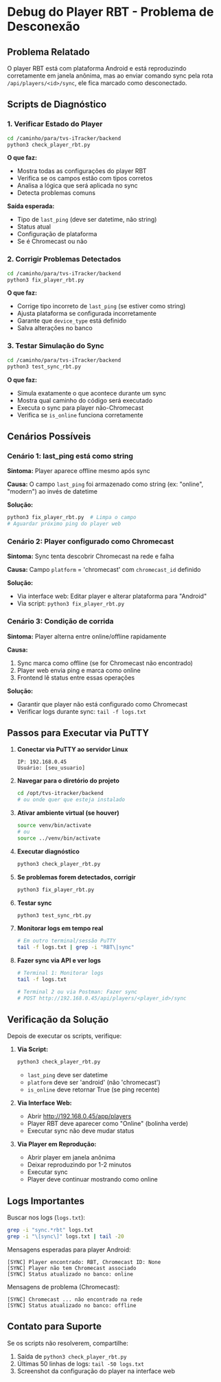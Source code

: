 # Debug do Player RBT - Problema de Desconexão

## Problema Relatado
O player RBT está com plataforma Android e está reproduzindo corretamente em janela anônima, mas ao enviar comando sync pela rota `/api/players/<id>/sync`, ele fica marcado como desconectado.

## Scripts de Diagnóstico

### 1. Verificar Estado do Player
```bash
cd /caminho/para/tvs-iTracker/backend
python3 check_player_rbt.py
```

**O que faz:**
- Mostra todas as configurações do player RBT
- Verifica se os campos estão com tipos corretos
- Analisa a lógica que será aplicada no sync
- Detecta problemas comuns

**Saída esperada:**
- Tipo de `last_ping` (deve ser datetime, não string)
- Status atual
- Configuração de plataforma
- Se é Chromecast ou não

### 2. Corrigir Problemas Detectados
```bash
cd /caminho/para/tvs-iTracker/backend
python3 fix_player_rbt.py
```

**O que faz:**
- Corrige tipo incorreto de `last_ping` (se estiver como string)
- Ajusta plataforma se configurada incorretamente
- Garante que `device_type` está definido
- Salva alterações no banco

### 3. Testar Simulação do Sync
```bash
cd /caminho/para/tvs-iTracker/backend
python3 test_sync_rbt.py
```

**O que faz:**
- Simula exatamente o que acontece durante um sync
- Mostra qual caminho do código será executado
- Executa o sync para player não-Chromecast
- Verifica se `is_online` funciona corretamente

## Cenários Possíveis

### Cenário 1: last_ping está como string
**Sintoma:** Player aparece offline mesmo após sync

**Causa:** O campo `last_ping` foi armazenado como string (ex: "online", "modern") ao invés de datetime

**Solução:**
```bash
python3 fix_player_rbt.py  # Limpa o campo
# Aguardar próximo ping do player web
```

### Cenário 2: Player configurado como Chromecast
**Sintoma:** Sync tenta descobrir Chromecast na rede e falha

**Causa:** Campo `platform` = 'chromecast' com `chromecast_id` definido

**Solução:**
- Via interface web: Editar player e alterar plataforma para "Android"
- Via script: `python3 fix_player_rbt.py`

### Cenário 3: Condição de corrida
**Sintoma:** Player alterna entre online/offline rapidamente

**Causa:** 
1. Sync marca como offline (se for Chromecast não encontrado)
2. Player web envia ping e marca como online
3. Frontend lê status entre essas operações

**Solução:**
- Garantir que player não está configurado como Chromecast
- Verificar logs durante sync: `tail -f logs.txt`

## Passos para Executar via PuTTY

1. **Conectar via PuTTY ao servidor Linux**
   ```
   IP: 192.168.0.45
   Usuário: [seu_usuario]
   ```

2. **Navegar para o diretório do projeto**
   ```bash
   cd /opt/tvs-itracker/backend
   # ou onde quer que esteja instalado
   ```

3. **Ativar ambiente virtual (se houver)**
   ```bash
   source venv/bin/activate
   # ou
   source ../venv/bin/activate
   ```

4. **Executar diagnóstico**
   ```bash
   python3 check_player_rbt.py
   ```

5. **Se problemas forem detectados, corrigir**
   ```bash
   python3 fix_player_rbt.py
   ```

6. **Testar sync**
   ```bash
   python3 test_sync_rbt.py
   ```

7. **Monitorar logs em tempo real**
   ```bash
   # Em outro terminal/sessão PuTTY
   tail -f logs.txt | grep -i "RBT\|sync"
   ```

8. **Fazer sync via API e ver logs**
   ```bash
   # Terminal 1: Monitorar logs
   tail -f logs.txt
   
   # Terminal 2 ou via Postman: Fazer sync
   # POST http://192.168.0.45/api/players/<player_id>/sync
   ```

## Verificação da Solução

Depois de executar os scripts, verifique:

1. **Via Script:**
   ```bash
   python3 check_player_rbt.py
   ```
   - `last_ping` deve ser datetime
   - `platform` deve ser 'android' (não 'chromecast')
   - `is_online` deve retornar True (se ping recente)

2. **Via Interface Web:**
   - Abrir http://192.168.0.45/app/players
   - Player RBT deve aparecer como "Online" (bolinha verde)
   - Executar sync não deve mudar status

3. **Via Player em Reprodução:**
   - Abrir player em janela anônima
   - Deixar reproduzindo por 1-2 minutos
   - Executar sync
   - Player deve continuar mostrando como online

## Logs Importantes

Buscar nos logs (`logs.txt`):

```bash
grep -i "sync.*rbt" logs.txt
grep -i "\[sync\]" logs.txt | tail -20
```

Mensagens esperadas para player Android:
```
[SYNC] Player encontrado: RBT, Chromecast ID: None
[SYNC] Player não tem Chromecast associado
[SYNC] Status atualizado no banco: online
```

Mensagens de problema (Chromecast):
```
[SYNC] Chromecast ... não encontrado na rede
[SYNC] Status atualizado no banco: offline
```

## Contato para Suporte

Se os scripts não resolverem, compartilhe:
1. Saída de `python3 check_player_rbt.py`
2. Últimas 50 linhas de logs: `tail -50 logs.txt`
3. Screenshot da configuração do player na interface web

